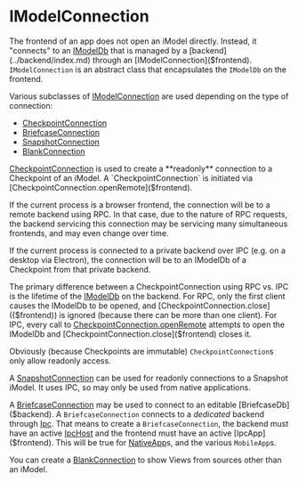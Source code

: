 # IModelConnection

The frontend of an app does not open an iModel directly. Instead, it "connects" to an [IModelDb]($backend) that is managed by a [backend](../backend/index.md) through an
[IModelConnection]($frontend). `IModelConnection` is an abstract class that encapsulates the `IModelDb` on the frontend.

Various subclasses of [IModelConnection]($frontend) are used depending on the type of connection:

- [CheckpointConnection]($frontend)
- [BriefcaseConnection]($frontend)
- [SnapshotConnection]($frontend)
- [BlankConnection](./BlankConnection.md)

[CheckpointConnection]($frontend) is used to create a **readonly** connection to a Checkpoint of an iModel. A `CheckpointConnection` is initiated via [CheckpointConnection.openRemote]($frontend).

If the current process is a browser frontend, the connection will be to a remote backend using RPC. In that case, due to the nature of RPC requests, the backend servicing this connection may be servicing many simultaneous frontends, and may even change over time.

If the current process is connected to a private backend over IPC (e.g. on a desktop via Electron), the connection will be to an IModelDb of a Checkpoint from that private backend.

The primary difference between a CheckpointConnection using RPC vs. IPC is the lifetime of the [IModelDb]($backend) on the backend. For RPC, only the first client causes the IModelDb to be opened, and [CheckpointConnection.close](($frontend)) is ignored (because there can be
more than one client). For IPC, every call to [CheckpointConnection.openRemote](($frontend)) attempts to open the IModelDb and [CheckpointConnection.close]($frontend)
closes it.

Obviously (because Checkpoints are immutable) `CheckpointConnection`s only allow readonly access.

A [SnapshotConnection]($frontend) can be used for readonly connections to a Snapshot iModel. It uses IPC, so may only be used from native applications.

A [BriefcaseConnection]($frontend) may be used to connect to an editable [BriefcaseDb]($backend). A `BriefcaseConnection` connects to a *dedicated* backend through [Ipc](../IpcInterface.md). That means to create a `BriefcaseConnection`, the backend must have an active [IpcHost]($backend) and the frontend must have an active [IpcApp]($frontend). This will be true for [NativeApp]($frontend)s, and the various `MobileApp`s.

You can create a [BlankConnection](./BlankConnection.md) to show Views from sources other than an iModel.
